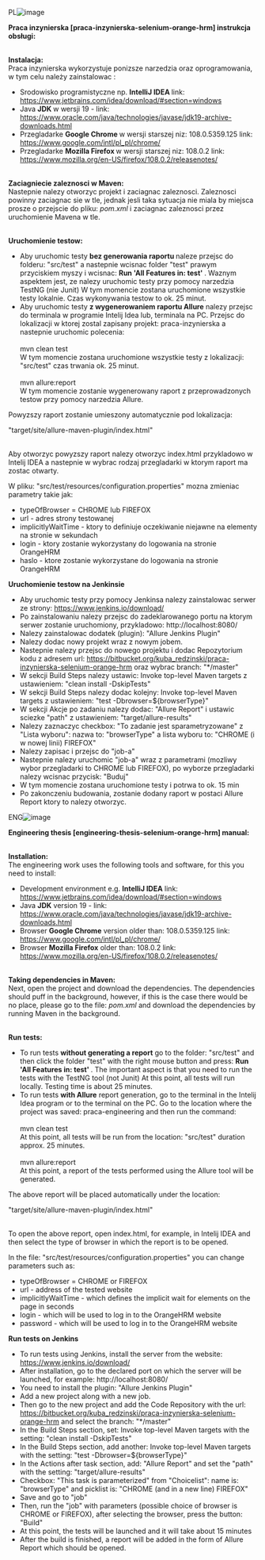 PL![image](https://github.com/kubaredz/engineering-thesis-selenium-orange-tests-hrm/assets/82051368/eab271be-1680-4825-be00-5dc400f61493)

<b> Praca inzynierska [praca-inzynierska-selenium-orange-hrm] instrukcja obsługi: </b> <br><br>

<b> Instalacja: </b> <br>
Praca inzynierska wykorzystuje ponizsze narzedzia oraz oprogramowania, w tym celu należy zainstalowac : <br>
- Srodowisko programistyczne np. <b> IntelliJ IDEA </b> link: https://www.jetbrains.com/idea/download/#section=windows <br>
- Java <b> JDK </b> w wersji 19 - link: https://www.oracle.com/java/technologies/javase/jdk19-archive-downloads.html <br>
- Przegladarke <b> Google Chrome </b> w wersji starszej niz: 108.0.5359.125 link: https://www.google.com/intl/pl_pl/chrome/ <br>
- Przegladarke <b> Mozilla Firefox </b> w wersji starszej niz: 108.0.2 link: https://www.mozilla.org/en-US/firefox/108.0.2/releasenotes/ <br><br>

<b> Zaciagniecie zaleznosci w Maven: </b> <br>
Nastepnie nalezy otworzyc projekt i zaciagnac zaleznosci. Zaleznosci powinny zaciagnac sie w tle, jednak jesli taka sytuacja
nie miala by miejsca prosze o przejscie do pliku: *pom.xml* i zaciagnac zaleznosci przez uruchomienie Mavena w tle. <br><br>


<b> Uruchomienie testow: </b> <br>
- Aby uruchomic testy <b> bez generowania raportu </b> naleze przejsc do folderu: "src/test" a nastepnie wcisnac folder "test" prawym przyciskiem myszy i wcisnac: <b> Run 'All Features in: test' </b>. 
Waznym aspektem jest, ze nalezy uruchomic testy przy pomocy narzedzia TestNG (nie Junit)
W tym momencie zostana uruchomione wszystkie testy lokalnie. Czas wykonywania testow to ok. 25 minut. <br>
- Aby uruchomic testy <b> z wygenerowaniem raportu Allure</b> nalezy przejsc do terminala w programie Intelij Idea lub, terminala na PC. Przejsc do lokalizacji w ktorej zostal zapisany projekt: praca-inzynierska a nastepnie uruchomic polecenia: <br><br>
<a>mvn clean test</a> <br>
W tym momencie zostana uruchomione wszystkie testy z lokalizacji: "src/test" czas trwania ok. 25 minut. <br><br>
<a>mvn allure:report</a> <br>
W tym momencie zostanie wygenerowany raport z przeprowadzonych testow przy pomocy narzedzia Allure.

Powyzszy raport zostanie umieszony automatycznie pod lokalizacja: <p> "target/site/allure-maven-plugin/index.html" </p> <br>
Aby otworzyc powyzszy raport nalezy otworzyc index.html przykladowo w Intelij IDEA a nastepnie w wybrac rodzaj przegladarki w ktorym raport
ma zostac otwarty. <br>

W pliku: "src/test/resources/configuration.properties" mozna zmieniac parametry takie jak: <br>
- typeOfBrowser = CHROME lub FIREFOX
- url - adres strony testowanej
- implicitlyWaitTime - ktory to definiuje oczekiwanie niejawne na elementy na stronie w sekundach
- login - ktory zostanie wykorzystany do logowania na stronie OrangeHRM
- haslo - ktore zostanie wykorzystane do logowania na stronie OrangeHRM

<b> Uruchomienie testow na Jenkinsie </b> <br>

- Aby uruchomic testy przy pomocy Jenkinsa nalezy zainstalowac serwer ze strony: https://www.jenkins.io/download/ 
- Po zainstalowaniu nalezy przejsc do zadeklarowanego portu na ktorym serwer zostanie uruchomiony, przykladowo: http://localhost:8080/ 
- Nalezy zainstalowac dodatek (plugin): "Allure Jenkins Plugin"
- Nalezy dodac nowy projekt wraz z nowym jobem.
- Nastepnie nalezy przejsc do nowego projektu i dodac Repozytorium kodu z adresem url: https://bitbucket.org/kuba_redzinski/praca-inzynierska-selenium-orange-hrm oraz wybrac branch: "*/master"
- W sekcji Build Steps nalezy ustawic: Invoke top-level Maven targets z ustawieniem: "clean install -DskipTests"
- W sekcji Build Steps nalezy dodac kolejny: Invoke top-level Maven targets z ustawieniem: "test -Dbrowser=${browserType}"
- W sekcji Akcje po zadaniu nalezy dodac: "Allure Report" i ustawic sciezke "path" z ustawieniem: "target/allure-results"
- Nalezy zaznaczyc checkbox: "To zadanie jest sparametryzowane" z "Lista wyboru": nazwa to: "browserType" a lista wyboru to: "CHROME (i w nowej linii) FIREFOX"
- Nalezy zapisac i przejsc do "job-a"
- Nastepnie nalezy uruchomic "job-a" wraz z parametrami (mozliwy wybor przegladarki to CHROME lub FIREFOX), po wyborze przegladarki nalezy wcisnac przycisk: "Buduj"
- W tym momencie zostana uruchomione testy i potrwa to ok. 15 min
- Po zakonczeniu budowania, zostanie dodany raport w postaci Allure Report ktory to nalezy otworzyc.

ENG![image](https://github.com/kubaredz/engineering-thesis-selenium-orange-tests-hrm/assets/82051368/bc0f2cc7-22bd-4cdc-853c-e9899d8b884f)

<b> Engineering thesis [engineering-thesis-selenium-orange-hrm] manual: </b> <br><br>

<b> Installation: </b> <br>
The engineering work uses the following tools and software, for this you need to install: <br>
- Development environment e.g. <b> IntelliJ IDEA</b> link: https://www.jetbrains.com/idea/download/#section=windows <br>
- Java <b>JDK</b> version 19 - link: https://www.oracle.com/java/technologies/javase/jdk19-archive-downloads.html <br>
- Browser <b>Google Chrome</b> version older than: 108.0.5359.125 link: https://www.google.com/intl/pl_pl/chrome/ <br>
- Browser <b>Mozilla Firefox</b> older than: 108.0.2 link: https://www.mozilla.org/en-US/firefox/108.0.2/releasenotes/ <br><br>

<b> Taking dependencies in Maven: </b> <br>
Next, open the project and download the dependencies. The dependencies should puff in the background, however, if this is the case
there would be no place, please go to the file: *pom.xml* and download the dependencies by running Maven in the background. <br><br>


<b> Run tests: </b> <br>
- To run tests <b> without generating a report</b> go to the folder: "src/test" and then click the folder "test" with the right mouse button and press: <b> Run 'All Features in: test' </b>.
The important aspect is that you need to run the tests with the TestNG tool (not Junit)
At this point, all tests will run locally. Testing time is about 25 minutes. <br>
- To run tests <b> with Allure</b> report generation, go to the terminal in the Intelij Idea program or to the terminal on the PC. Go to the location where the project was saved: praca-engineering and then run the command: <br><br>
<a>mvn clean test</a> <br>
At this point, all tests will be run from the location: "src/test" duration approx. 25 minutes. <br><br>
<a>mvn allure:report</a> <br>
At this point, a report of the tests performed using the Allure tool will be generated.

The above report will be placed automatically under the location: <p> "target/site/allure-maven-plugin/index.html" </p> <br>
To open the above report, open index.html, for example, in Intelij IDEA and then select the type of browser in which the report
is to be opened. <br>

In the file: "src/test/resources/configuration.properties" you can change parameters such as: <br>
- typeOfBrowser = CHROME or FIREFOX
- url - address of the tested website
- implicitlyWaitTime - which defines the implicit wait for elements on the page in seconds
- login - which will be used to log in to the OrangeHRM website
- password - which will be used to log in to the OrangeHRM website

<b>Run tests on Jenkins</b> <br>

- To run tests using Jenkins, install the server from the website: https://www.jenkins.io/download/
- After installation, go to the declared port on which the server will be launched, for example: http://localhost:8080/
- You need to install the plugin: "Allure Jenkins Plugin"
- Add a new project along with a new job.
- Then go to the new project and add the Code Repository with the url: https://bitbucket.org/kuba_redzinski/praca-inzynierska-selenium-orange-hrm and select the branch: "*/master"
- In the Build Steps section, set: Invoke top-level Maven targets with the setting: "clean install -DskipTests"
- In the Build Steps section, add another: Invoke top-level Maven targets with the setting: "test -Dbrowser=${browserType}"
- In the Actions after task section, add: "Allure Report" and set the "path" with the setting: "target/allure-results"
- Checkbox: "This task is parameterized" from "Choicelist": name is: "browserType" and picklist is: "CHROME (and in a new line) FIREFOX"
- Save and go to "job"
- Then, run the "job" with parameters (possible choice of browser is CHROME or FIREFOX), after selecting the browser, press the button: "Build"
- At this point, the tests will be launched and it will take about 15 minutes
- After the build is finished, a report will be added in the form of Allure Report which should be opened.
